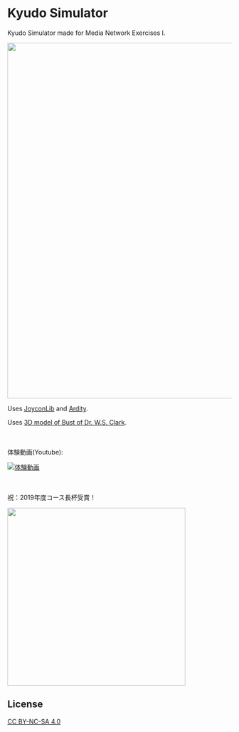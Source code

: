 # Kyudo Simulator

Kyudo Simulator made for Media Network Exercises I.

<img src="https://user-images.githubusercontent.com/13903318/69547780-83b1aa00-0fd9-11ea-92ca-f38fcef491bf.png" width="800">

Uses [JoyconLib](https://github.com/Looking-Glass/JoyconLib) and [Ardity](https://github.com/DWilches/Ardity).

Uses [3D model of Bust of Dr. W.S. Clark](https://github.com/Tsurumiya/Clark_3D).

　

体験動画(Youtube): 

[![体験動画](http://img.youtube.com/vi/2ZlFGo6ooSM/0.jpg)](http://www.youtube.com/watch?v=2ZlFGo6ooSM "Kyudo Simulator")

　

祝：2019年度コース長杯受賞！

<img src="https://user-images.githubusercontent.com/13903318/83278947-54d9f200-a20f-11ea-98eb-d73a69762a5d.jpg" width="400">

## License
[CC BY-NC-SA 4.0](https://creativecommons.org/licenses/by-nc-sa/4.0/deed.en)
